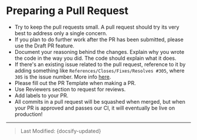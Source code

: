 # Preparing a Pull Request

- Try to keep the pull requests small. A pull request should try its very best to address only a single concern.
- If you plan to do further work after the PR has been submitted, please use the Draft PR feature.
- Document your reasoning behind the changes. Explain why you wrote the code in the way you did. The code should explain what it does.
- If there's an existing issue related to the pull request, reference to it by adding something like `References/Closes/Fixes/Resolves #305`, where `305` is the issue number. More info [here](https://github.blog/2013-05-14-closing-issues-via-pull-requests/).
- Please fill out the PR Template when making a PR.
- Use Reviewers section to request for reviews.
- Add labels to your PR.
- All commits in a pull request will be squashed when merged, but when your PR is approved and passes our CI, it will eventually be live on production!

----------------------------------------------------------------------

> Last Modified: {docsify-updated}
